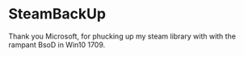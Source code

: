 # SteamBackUp
Thank you Microsoft, for phucking up my steam library with with the rampant BsoD in Win10 1709.
